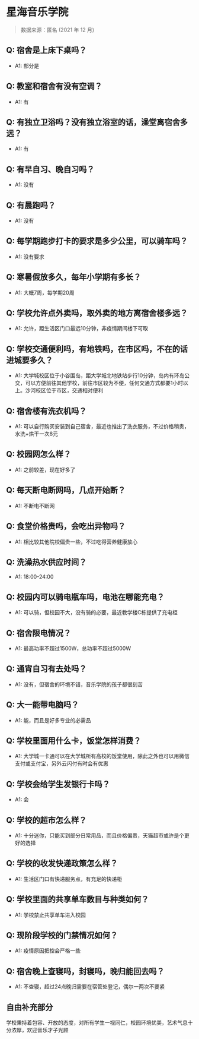# 星海音乐学院

> 数据来源：匿名 (2021 年 12 月)

## Q: 宿舍是上床下桌吗？

- A1: 部分是

## Q: 教室和宿舍有没有空调？

- A1: 有

## Q: 有独立卫浴吗？没有独立浴室的话，澡堂离宿舍多远？

- A1: 有

## Q: 有早自习、晚自习吗？

- A1: 没有

## Q: 有晨跑吗？

- A1: 没有

## Q: 每学期跑步打卡的要求是多少公里，可以骑车吗？

- A1: 没有要求

## Q: 寒暑假放多久，每年小学期有多长？

- A1: 大概7周，每学期20周

## Q: 学校允许点外卖吗，取外卖的地方离宿舍楼多远？

- A1: 允许，距生活区门口最远10分钟，非疫情期间楼下可取

## Q: 学校交通便利吗，有地铁吗，在市区吗，不在的话进城要多久？

- A1: 大学城校区位于小谷围岛，距大学城北地铁站步行10分钟，岛内有环岛公交，可以方便前往其他学校，前往市区较为不便，任何交通方式都要1小时以上。沙河校区位于市区，交通相对便利

## Q: 宿舍楼有洗衣机吗？

- A1: 可以自行购买安装到自己宿舍，最近也推出了洗衣服务，不过价格稍贵，水洗+烘干一次8元

## Q: 校园网怎么样？

- A1: 之前较差，现在好多了

## Q: 每天断电断网吗，几点开始断？

- A1: 不断电不断网

## Q: 食堂价格贵吗，会吃出异物吗？

- A1: 相比较其他院校偏贵一些，不过吃得营养健康放心

## Q: 洗澡热水供应时间？

- A1: 18:00-24:00

## Q: 校园内可以骑电瓶车吗，电池在哪能充电？

- A1: 可以骑，但校园不大，没有骑的必要，最近教学楼C栋提供了充电柜

## Q: 宿舍限电情况？

- A1: 最高功率不超过1500W，总功率不超过5000W

## Q: 通宵自习有去处吗？

- A1: 没有，但宿舍的环境不错，音乐学院的孩子都很刻苦

## Q: 大一能带电脑吗？

- A1: 能，而且是好多专业的必需品

## Q: 学校里面用什么卡，饭堂怎样消费？

- A1: 大学城一卡通可以在大学城所有高校的饭堂使用，除此之外也可以用微信支付或支付宝，另外云闪付有时会有优惠

## Q: 学校会给学生发银行卡吗？

- A1: 会

## Q: 学校的超市怎么样？

- A1: 十分迷你，只能买到部分日常用品，而且价格偏贵，天猫超市或许是个更好的选择

## Q: 学校的收发快递政策怎么样？

- A1: 生活区门口有快递服务点，有充足的快递柜

## Q: 学校里面的共享单车数目与种类如何？

- A1: 学校禁止共享单车进入校园

## Q: 现阶段学校的门禁情况如何？

- A1: 疫情原因把控会严格一些

## Q: 宿舍晚上查寝吗，封寝吗，晚归能回去吗？

- A1: 不查寝，超过24点晚归需要在宿管处登记，偶尔一两次不要紧

## 自由补充部分

学校秉持着包容、开放的态度，对所有学生一视同仁，校园环境优美，艺术气息十分浓厚，欢迎音乐才子光顾